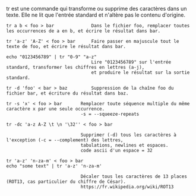 
tr est une commande qui transforme ou supprime des caractères dans un texte.
Elle ne lit que l'entrée standard et n'altère pas le contenu d'origine.

    tr a b < foo > bar              Dans le fichier foo, remplacer toutes les occurrences de a en b, et écrire le résultat dans bar.

    tr 'a-z' 'A-Z' < foo > bar      Faire passer en majuscule tout le texte de foo, et écrire le résultat dans bar.

    echo "0123456789" | tr "0-9" "a-z"
                                    Lire "0123456789" sur l'entrée standard, transformer les chiffres en lettres (a-j),
                                    et produire le résultat sur la sortie standard.

    tr -d 'foo' < bar > baz         Suppression de la chaîne foo du fichier bar, et écriture du résultat dans baz.

    tr -s 'x' < foo > bar       Remplacer toute séquence multiple du même caractère x par une seule occurrence.
                                -s = --squeeze-repeats

    tr -dc 'a-z A-Z \t \n '\32'' < foo > bar

                                Supprimer (-d) tous les caractères à l'exception (-c = --complement) des lettres,
                                tabulations, newlines et espaces.
                                code ascii d'un espace = 32

    tr 'a-z' 'n-za-m' < foo > bar 
    echo "some text" | tr 'a-z' 'n-za-m'

                                Décaler tous les caractères de 13 places (ROT13, cas particulier du chiffre de César).
                                https://fr.wikipedia.org/wiki/ROT13
